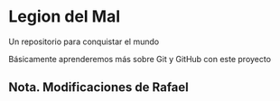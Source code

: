 # Legion del Mal
Un repositorio para conquistar el mundo

Básicamente aprenderemos más sobre Git y GitHub con este proyecto

## Nota. Modificaciones de Rafael